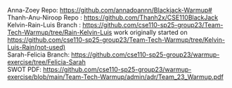 Anna-Zoey Repo: https://github.com/annadoannn/Blackjack-Warmup# 
<br/>
Thanh-Anu-Niroop Repo : https://github.com/Thanh2x/CSE110BlackJack
<br>
Kelvin-Rain-Luis Branch :  https://github.com/cse110-sp25-group23/Team-Tech-Warmup/tree/Rain-Kelvin-Luis work originally started on https://github.com/cse110-sp25-group23/Team-Tech-Warmup/tree/Kelvin-Luis-Rain(not-used)
<br>
Sarah-Felicia Branch: https://github.com/cse110-sp25-group23/warmup-exercise/tree/Felicia-Sarah
<br>
SWOT PDF: https://github.com/cse110-sp25-group23/warmup-exercise/blob/main/Team-Tech-Warmup/admin/adr/Team_23_Warmup.pdf
